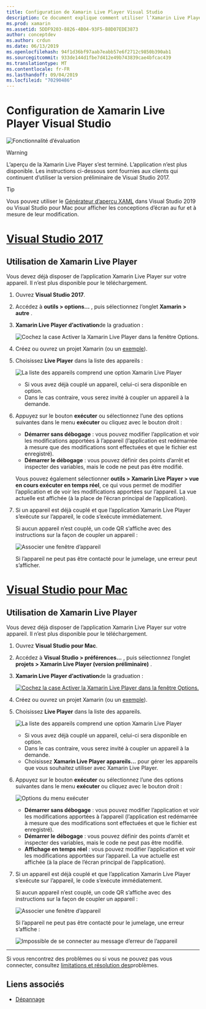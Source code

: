 ```yaml
---
title: Configuration de Xamarin Live Player Visual Studio
description: Ce document explique comment utiliser l’Xamarin Live Player pour apporter des modifications dynamiques à une application en cours d’exécution.
ms.prod: xamarin
ms.assetid: 5DDF9203-8826-4B04-93F5-B8D07EDE3873
author: conceptdev
ms.author: crdun
ms.date: 06/13/2019
ms.openlocfilehash: 94f1d36bf97aab7eabb57e6f2712c9850b390ab1
ms.sourcegitcommit: 933de144d1fbe7d412e49b743839cae4bfcac439
ms.translationtype: MT
ms.contentlocale: fr-FR
ms.lasthandoff: 09/04/2019
ms.locfileid: "70290486"
---
```

# <a name="xamarin-live-player-visual-studio-configuration"></a>Configuration de Xamarin Live Player Visual Studio

![Fonctionnalité d’évaluation](~/media/shared/preview.png)

> [!WARNING]
> L’aperçu de la Xamarin Live Player s’est terminé. L’application n’est plus disponible. Les instructions ci-dessous sont fournies aux clients qui continuent d’utiliser la version préliminaire de Visual Studio 2017.

> [!TIP]
> Vous pouvez utiliser le [Générateur d’aperçu XAML](~/xamarin-forms/xaml/xaml-previewer/index.md) dans Visual Studio 2019 ou Visual Studio pour Mac pour afficher les conceptions d’écran au fur et à mesure de leur modification.

# <a name="visual-studio-2017tabwindows"></a>[Visual Studio 2017](#tab/windows)

## <a name="using-xamarin-live-player"></a>Utilisation de Xamarin Live Player

Vous devez déjà disposer de l’application Xamarin Live Player sur votre appareil. Il n’est plus disponible pour le téléchargement.

1. Ouvrez **Visual Studio 2017**.
2. Accédez à **outils > options...** , puis sélectionnez l’onglet **Xamarin > autre** .
3. **Xamarin Live Player d’activation**de la graduation :

    ![Cochez la case Activer la Xamarin Live Player dans la fenêtre Options.](install-images/vs2017-options.png)

4. Créez ou ouvrez un projet Xamarin (ou un [exemple](~/tools/live-player/samples.md)).
5. Choisissez **Live Player** dans la liste des appareils :

    ![La liste des appareils comprend une option Xamarin Live Player](install-images/devices-empty-windows.png)

    - Si vous avez déjà couplé un appareil, celui-ci sera disponible en option.
    - Dans le cas contraire, vous serez invité à coupler un appareil à la demande.

6. Appuyez sur le bouton **exécuter** ou sélectionnez l’une des options suivantes dans le menu **exécuter** ou cliquez avec le bouton droit :

    - **Démarrer sans débogage** : vous pouvez modifier l’application et voir les modifications apportées à l’appareil (l’application est redémarrée à mesure que des modifications sont effectuées et que le fichier est enregistré).
    - **Démarrer le débogage** : vous pouvez définir des points d’arrêt et inspecter des variables, mais le code ne peut pas être modifié.

    Vous pouvez également sélectionner **outils > Xamarin Live Player > vue en cours exécuter en temps réel**, ce qui vous permet de modifier l’application et de voir les modifications apportées sur l’appareil. La vue actuelle est affichée (à la place de l’écran principal de l’application).

7. Si un appareil est déjà couplé et que l’application Xamarin Live Player s’exécute sur l’appareil, le code s’exécute immédiatement.

    Si aucun appareil n’est couplé, un code QR s’affiche avec des instructions sur la façon de coupler un appareil :

    ![Associer une fenêtre d’appareil](install-images/manage-empty-windows.png)

    Si l’appareil ne peut pas être contacté pour le jumelage, une erreur peut s’afficher.

# <a name="visual-studio-for-mactabmacos"></a>[Visual Studio pour Mac](#tab/macos)

## <a name="using-xamarin-live-player"></a>Utilisation de Xamarin Live Player

Vous devez déjà disposer de l’application Xamarin Live Player sur votre appareil. Il n’est plus disponible pour le téléchargement.

1. Ouvrez **Visual Studio pour Mac**.
2. Accédez à **Visual Studio > préférences...** , puis sélectionnez l’onglet **projets > Xamarin Live Player (version préliminaire)** .
3. **Xamarin Live Player d’activation**de la graduation :

    [![Cochez la case Activer la Xamarin Live Player dans la fenêtre Options.](install-images/vsmac-options-sml.png)](install-images/vsmac-options.png#lightbox)

4. Créez ou ouvrez un projet Xamarin (ou un [exemple](~/tools/live-player/samples.md)).
5. Choisissez **Live Player** dans la liste des appareils.

    ![La liste des appareils comprend une option Xamarin Live Player](install-images/devices.png)

    - Si vous avez déjà couplé un appareil, celui-ci sera disponible en option.
    - Dans le cas contraire, vous serez invité à coupler un appareil à la demande.
    - Choisissez **Xamarin Live Player appareils...** pour gérer les appareils que vous souhaitez utiliser avec Xamarin Live Player.

6. Appuyez sur le bouton **exécuter** ou sélectionnez l’une des options suivantes dans le menu **exécuter** ou cliquez avec le bouton droit :

    ![Options du menu exécuter](install-images/run-menu.png)

    - **Démarrer sans débogage** : vous pouvez modifier l’application et voir les modifications apportées à l’appareil (l’application est redémarrée à mesure que des modifications sont effectuées et que le fichier est enregistré).
    - **Démarrer le débogage** : vous pouvez définir des points d’arrêt et inspecter des variables, mais le code ne peut pas être modifié.
    - **Affichage en temps réel** : vous pouvez modifier l’application et voir les modifications apportées sur l’appareil. La vue actuelle est affichée (à la place de l’écran principal de l’application).

7. Si un appareil est déjà couplé et que l’application Xamarin Live Player s’exécute sur l’appareil, le code s’exécute immédiatement.

    Si aucun appareil n’est couplé, un code QR s’affiche avec des instructions sur la façon de coupler un appareil :

    ![Associer une fenêtre d’appareil](install-images/manage-empty.png)

    Si l’appareil ne peut pas être contacté pour le jumelage, une erreur s’affiche :

    ![Impossible de se connecter au message d’erreur de l’appareil](install-images/error-cannot-connect.png)

-----

Si vous rencontrez des problèmes ou si vous ne pouvez pas vous connecter, consultez [limitations et résolution des](~/tools/live-player/troubleshooting.md)problèmes.

## <a name="related-links"></a>Liens associés

- [Dépannage](~/tools/live-player/troubleshooting.md)

